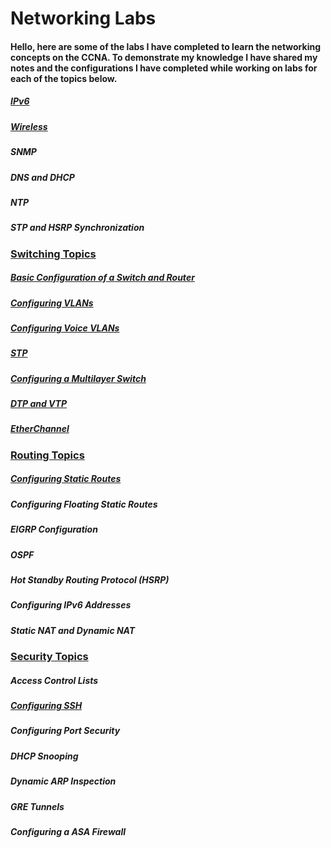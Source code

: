 # Networking Labs
#### Hello, here are some of the labs I have completed to learn the networking concepts on the CCNA. To demonstrate my knowledge I have shared my notes and the configurations I have completed while working on labs for each of the topics below.

##### [IPv6](https://github.com/sammiet03/Networking-Projects/blob/main/IPv6/IPv6.md)

##### [Wireless](https://github.com/sammiet03/Networking-Projects/blob/main/Wireless/Wireless.md)

##### SNMP

##### DNS and DHCP

##### NTP

##### STP and HSRP Synchronization 


### <ins>Switching Topics</ins>
##### [Basic Configuration of a Switch and Router](https://github.com/sammiet03/Networking-Projects/blob/main/Basic%20Configuration%20of%20a%20Switch%20and%20Router/Basic%20Configuration%20of%20a%20Switch%20and%20Router.md)



##### [Configuring VLANs](https://github.com/sammiet03/Networking-Projects/blob/main/VLAN/VLAN.md)

##### [Configuring Voice VLANs](https://github.com/sammiet03/Networking-Projects/blob/main/Voice%20VLAN/Voice%20VLAN.md) 

##### [STP](https://github.com/sammiet03/Networking-Projects/blob/main/STP/STP.md)


##### [Configuring a Multilayer Switch](https://github.com/sammiet03/Networking-Projects/blob/main/Configuring%20a%20Multilayer%20Switch/Configuring%20a%20Multilayer%20Switch.md)

##### [DTP and VTP](https://github.com/sammiet03/Networking-Projects/blob/main/DTP%20and%20VTP/DTP%20and%20VTP.md)


##### [EtherChannel](https://github.com/sammiet03/Networking-Projects/blob/main/EtherChannel/EtherChannel.md)





### <ins>Routing Topics</ins>
##### [Configuring Static Routes](https://github.com/sammiet03/Networking-Projects/blob/main/Configuring%20Static%20Routes/Configuring%20Static%20Routes.md)

##### Configuring Floating Static Routes

##### EIGRP Configuration 

##### OSPF 

##### Hot Standby Routing Protocol (HSRP)

##### Configuring IPv6 Addresses 

##### Static NAT and Dynamic NAT








### <ins>Security Topics</ins>

##### Access Control Lists 

##### [Configuring SSH](https://github.com/sammiet03/Networking-Projects/blob/main/Configuring%20SSH/SSH.md)

##### Configuring Port Security 

##### DHCP Snooping 

##### Dynamic ARP Inspection 

##### GRE Tunnels 

##### Configuring a ASA Firewall 





